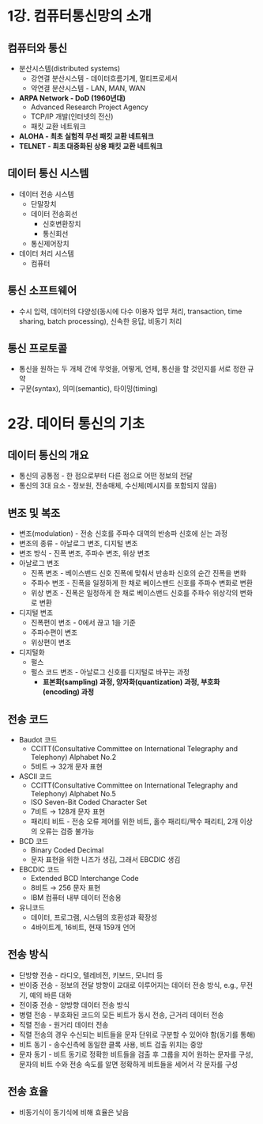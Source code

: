 # 

# 1강. 컴퓨터통신망의 소개

## 컴퓨터와 통신

- 분산시스템(distributed systems)
    - 강연결 분산시스템 - 데이터흐름기계, 멀티프로세서
    - 약연결 분산시스템 - LAN, MAN, WAN
- **ARPA Network - DoD (1960년대)**
    - Advanced Research Project Agency
    - TCP/IP 개발(인터넷의 전신)
    - 패킷 교환 네트워크
- **ALOHA - 최초 실험적 무선 패킷 교환 네트워크**
- **TELNET - 최초 대중화된 상용 패킷 교환 네트워크**

## 데이터 통신 시스템

- 데이터 전송 시스템
    - 단말장치
    - 데이터 전송회선
        - 신호변환장치
        - 통신회선
    - 통신제어장치
- 데이터 처리 시스템
    - 컴퓨터

## 통신 소프트웨어

- 수시 입력, 데이터의 다양성(동시에 다수 이용자 업무 처리, transaction, time sharing, batch processing), 신속한 응답, 비동기 처리

## 통신 프로토콜

- 통신을 원하는 두 개체 간에 무엇을, 어떻게, 언제, 통신을 할 것인지를 서로 정한 규약
- 구문(syntax), 의미(semantic), 타이밍(timing)

# 2강. 데이터 통신의 기초

## 데이터 통신의 개요

- 통신의 공통점 - 한 점으로부터 다른 점으로 어떤 정보의 전달
- 통신의 3대 요소 - 정보원, 전송매체, 수신체(메시지를 포함되지 않음)

## 변조 및 복조

- 변조(modulation) - 전송 신호를 주파수 대역의 반송파 신호에 싣는 과정
- 변조의 종류 - 아날로그 변조, 디지털 변조
- 변조 방식 - 진폭 변조, 주파수 변조, 위상 변조
- 아날로그 변조
    - 진폭 변조 - 베이스밴드 신호 진폭에 맞춰서 반송파 신호의 순간 진폭을 변화
    - 주파수 변조 - 진폭을 일정하게 한 채로 베이스밴드 신호를 주파수 변화로 변환
    - 위상 변조 - 진폭은 일정하게 한 채로 베이스밴드 신호를 주파수 위상각의 변화로 변환
- 디지털 변조
    - 진폭편이 변조 - 0에서 끊고 1을 기준
    - 주파수편이 변조
    - 위상편이 변조
- 디지털화
    - 펄스
    - 펄스 코드 변조 - 아날로그 신호를 디지털로 바꾸는 과정
        - **표본화(sampling) 과정, 양자화(quantization) 과정, 부호화(encoding) 과정**

## 전송 코드

- Baudot 코드
    - CCITT(Consultative Committee on International Telegraphy and Telephony) Alphabet No.2
    - 5비트 → 32개 문자 표현
- ASCII 코드
    - CCITT(Consultative Committee on International Telegraphy and Telephony) Alphabet No.5
    - ISO Seven-Bit Coded Character Set
    - 7비트 → 128개 문자 표현
    - 패리티 비트 - 전송 오류 제어를 위한 비트, 홀수 패리티/짝수 패리티, 2개 이상의 오류는 검증 불가능
- BCD 코드
    - Binary Coded Decimal
    - 문자 표현을 위한 니즈가 생김, 그래서 EBCDIC 생김
- EBCDIC 코드
    - Extended BCD Interchange Code
    - 8비트 → 256 문자 표현
    - IBM 컴퓨터 내부 데이터 전송용
- 유니코드
    - 데이터, 프로그램, 시스템의 호환성과 확장성
    - 4바이트계, 16비트, 현재 159개 언어

## 전송 방식

- 단방향 전송 - 라디오, 텔레비전, 키보드, 모니터 등
- 반이중 전송 - 정보의 전달 방향이 교대로 이루어지는 데이터 전송 방식, e.g., 무전기, 예의 바른 대화
- 전이중 전송 - 양방향 데이터 전송 방식
- 병렬 전송 - 부호화된 코드의 모든 비트가 동시 전송, 근거리 데이터 전송
- 직렬 전송 - 원거리 데이터 전송
- 직렬 전송의 경우 수신되는 비트들을 문자 단위로 구분할 수 있어야 함(동기를 통해)
- 비트 동기 - 송수신측에 동일한 클록 사용, 비트 검출 위치는 중앙
- 문자 동기 - 비트 동기로 정확한 비트들을 검출 후 그룹을 지어 원하는 문자를 구성, 문자의 비트 수와 전송 속도를 알면 정확하게 비트들을 세어서 각 문자를 구성

## 전송 효율

- 비동기식이 동기식에 비해 효율은 낮음